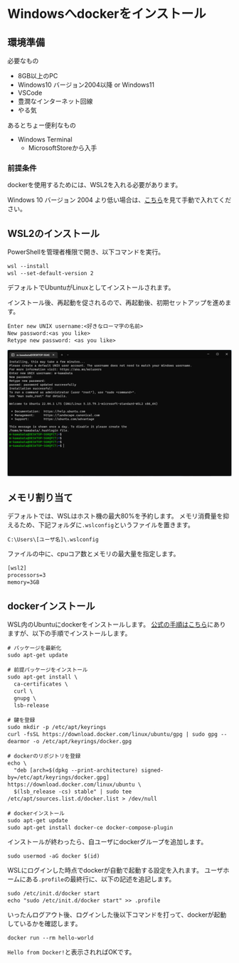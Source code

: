 # Windowsへdockerをインストール

## 環境準備

必要なもの

- 8GB以上のPC
- Windows10 バージョン2004以降 or Windows11
- VSCode
- 豊潤なインターネット回線
- やる気

あるとちょー便利なもの

- Windows Terminal
    - MicrosoftStoreから入手

### 前提条件

dockerを使用するためには、WSL2を入れる必要があります。

Windows 10 バージョン 2004 より低い場合は、[こちら](https://learn.microsoft.com/ja-jp/windows/wsl/install-manual)を見て手動で入れてください。

## WSL2のインストール

PowerShellを管理者権限で開き、以下コマンドを実行。

```
wsl --install
wsl --set-default-version 2
```

デフォルトでUbuntuがLinuxとしてインストールされます。

インストール後、再起動を促されるので、再起動後、初期セットアップを進めます。

```
Enter new UNIX username:<好きなローマ字の名前>
New password:<as you like>
Retype new password: <as you like>
```

![figure01](figure01.png)

## メモリ割り当て

デフォルトでは、WSLはホスト機の最大80%を予約します。
メモリ消費量を抑えるため、下記フォルダに`.wslconfig`というファイルを置きます。

```
C:\Users\[ユーザ名]\.wslconfig
```

ファイルの中に、cpuコア数とメモリの最大量を指定します。

```
[wsl2]
processors=3
memory=3GB
```

## dockerインストール

WSL内のUbuntuにdockerをインストールします。
[公式の手順はこちら](https://docs.docker.com/engine/install/ubuntu/)にありますが、以下の手順でインストールします。

```
# パッケージを最新化
sudo apt-get update

# 前提パッケージをインストール
sudo apt-get install \
  ca-certificates \
  curl \
  gnupg \
  lsb-release

# 鍵を登録
sudo mkdir -p /etc/apt/keyrings
curl -fsSL https://download.docker.com/linux/ubuntu/gpg | sudo gpg --dearmor -o /etc/apt/keyrings/docker.gpg

# dockerのリポジトリを登録
echo \
  "deb [arch=$(dpkg --print-architecture) signed-by=/etc/apt/keyrings/docker.gpg] https://download.docker.com/linux/ubuntu \
  $(lsb_release -cs) stable" | sudo tee /etc/apt/sources.list.d/docker.list > /dev/null

# dockerインストール
sudo apt-get update
sudo apt-get install docker-ce docker-compose-plugin
```

インストールが終わったら、自ユーザにdockerグループを追加します。

```
sudo usermod -aG docker $(id)
```

WSLにログインした時点でdockerが自動で起動する設定を入れます。
ユーザホームにある`.profile`の最終行に、以下の記述を追記します。

```
sudo /etc/init.d/docker start
echo "sudo /etc/init.d/docker start" >> .profile
```

いったんログアウト後、ログインした後以下コマンドを打って、dockerが起動しているかを確認します。

```
docker run --rm hello-world
```

`Hello from Docker!`と表示されればOKです。
